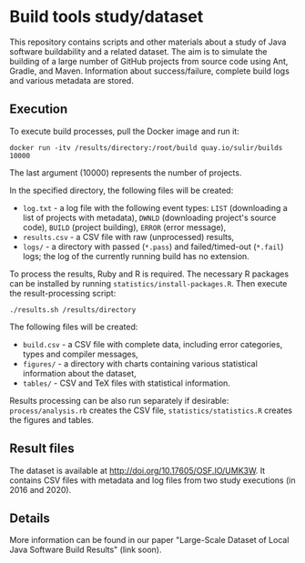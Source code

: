 # Build tools study/dataset

This repository contains scripts and other materials about a study of Java software buildability and a related dataset. The aim is to simulate the building of a large number of GitHub projects from source code using Ant, Gradle, and Maven. Information about success/failure, complete build logs and various metadata are stored.

## Execution

To execute build processes, pull the Docker image and run it:
```
docker run -itv /results/directory:/root/build quay.io/sulir/builds 10000
```
The last argument (10000) represents the number of projects.

In the specified directory, the following files will be created:

* `log.txt` - a log file with the following event types: `LIST` (downloading a list of projects with metadata), `DWNLD` (downloading project's source code), `BUILD` (project building), `ERROR` (error message),
* `results.csv` - a CSV file with raw (unprocessed) results,
* `logs/` - a directory with passed (`*.pass`) and failed/timed-out (`*.fail`) logs; the log of the currently running build has no extension.

To process the results, Ruby and R is required. The necessary R packages can be installed by running `statistics/install-packages.R`. Then execute the result-processing script:
```
./results.sh /results/directory
```

The following files will be created:

* `build.csv` - a CSV file with complete data, including error categories, types and compiler messages,
* `figures/` - a directory with charts containing various statistical information about the dataset,
* `tables/` - CSV and TeX files with statistical information.

Results processing can be also run separately if desirable: `process/analysis.rb` creates the CSV file, `statistics/statistics.R` creates the figures and tables.

## Result files

The dataset is available at http://doi.org/10.17605/OSF.IO/UMK3W. It contains CSV files with metadata and log files from two study executions (in 2016 and 2020).

## Details

More information can be found in our paper "Large-Scale Dataset of Local Java Software Build Results" (link soon).
